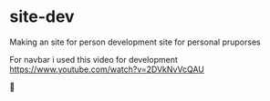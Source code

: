 # site-dev
Making an site for person development
site for personal pruporses





For navbar i used this video for development
https://www.youtube.com/watch?v=2DVkNvVcQAU

💅
